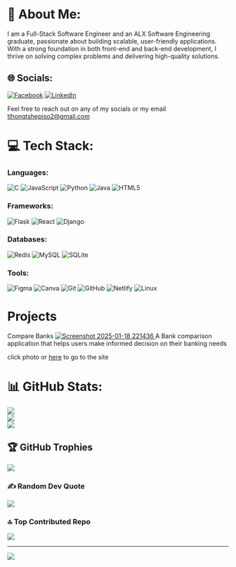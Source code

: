 # 💫 About Me:
I am a Full-Stack Software Engineer and an ALX Software Engineering graduate, passionate about building scalable, user-friendly applications. With a strong foundation in both front-end and back-end development, I thrive on solving complex problems and delivering high-quality solutions.

## 🌐 Socials:
[![Facebook](https://img.shields.io/badge/Facebook-%231877F2.svg?logo=Facebook&logoColor=white)](https://facebook.com/tshepisojunior.tlhong) [![LinkedIn](https://img.shields.io/badge/LinkedIn-%230077B5.svg?logo=linkedin&logoColor=white)](https://linkedin.com/in/tshepiso-tlhong/) 

Feel free to reach out on any of my socials or my email [tlhongtshepiso2@gmail.com](mailto:tlhongtshepiso2@gmail.com) 

# 💻 Tech Stack:

### Languages:
![C](https://img.shields.io/badge/c-%2300599C.svg?style=for-the-badge&logo=c&logoColor=white)
![JavaScript](https://img.shields.io/badge/javascript-%23323330.svg?style=for-the-badge&logo=javascript&logoColor=%23F7DF1E)
![Python](https://img.shields.io/badge/python-3670A0?style=for-the-badge&logo=python&logoColor=ffdd54) 
![Java](https://img.shields.io/badge/java-%23ED8B00.svg?style=for-the-badge&logo=openjdk&logoColor=black) 
![HTML5](https://img.shields.io/badge/html5-%23E34F26.svg?style=for-the-badge&logo=html5&logoColor=white) 
### Frameworks:
![Flask](https://img.shields.io/badge/flask-%23000.svg?style=for-the-badge&logo=flask&logoColor=white) ![React](https://img.shields.io/badge/react-%2320232a.svg?style=for-the-badge&logo=react&logoColor=%2361DAFB)
![Django](https://img.shields.io/badge/django-%23092E20.svg?style=for-the-badge&logo=django&logoColor=white)
### Databases:
![Redis](https://img.shields.io/badge/redis-%23DD0031.svg?style=for-the-badge&logo=redis&logoColor=white) ![MySQL](https://img.shields.io/badge/mysql-4479A1.svg?style=for-the-badge&logo=mysql&logoColor=white) ![SQLite](https://img.shields.io/badge/sqlite-%2307405e.svg?style=for-the-badge&logo=sqlite&logoColor=white)
### Tools:
![Figma](https://img.shields.io/badge/figma-%23F24E1E.svg?style=for-the-badge&logo=figma&logoColor=white) ![Canva](https://img.shields.io/badge/Canva-%2300C4CC.svg?style=for-the-badge&logo=Canva&logoColor=white) ![Git](https://img.shields.io/badge/git-%23F05033.svg?style=for-the-badge&logo=git&logoColor=white) ![GitHub](https://img.shields.io/badge/github-%23121011.svg?style=for-the-badge&logo=github&logoColor=white)
![Netlify](https://img.shields.io/badge/netlify-%23000000.svg?style=for-the-badge&logo=netlify&logoColor=#00C7B7)
![Linux](https://img.shields.io/badge/Linux-FCC624?style=for-the-badge&logo=linux&logoColor=black)

# Projects
Compare Banks
[![Screenshot 2025-01-18 221436](https://github.com/user-attachments/assets/3c83cebb-a036-425a-a0e0-7785b80d59b4)
](https://compare-banks-frontend.onrender.com/)
A Bank comparison application that helps users make informed decision on their banking needs

click photo  or [here](https://compare-banks-frontend.onrender.com/) to go to the site

# 📊 GitHub Stats:
![](https://github-readme-stats.vercel.app/api?username=MrjjJunior&theme=dark&hide_border=false&include_all_commits=false&count_private=false)<br/>
![](https://github-readme-streak-stats.herokuapp.com/?user=MrjjJunior&theme=dark&hide_border=false)<br/>
![](https://github-readme-stats.vercel.app/api/top-langs/?username=MrjjJunior&theme=dark&hide_border=false&include_all_commits=false&count_private=false&layout=compact)

## 🏆 GitHub Trophies
![](https://github-profile-trophy.vercel.app/?username=MrjjJunior&theme=radical&no-frame=false&no-bg=false&margin-w=4)

### ✍️ Random Dev Quote
![](https://quotes-github-readme.vercel.app/api?type=horizontal&theme=radical)

### 🔝 Top Contributed Repo
![](https://github-contributor-stats.vercel.app/api?username=MrjjJunior&limit=5&theme=dark&combine_all_yearly_contributions=true)

---
[![](https://visitcount.itsvg.in/api?id=MrjjJunior&icon=0&color=0)](https://visitcount.itsvg.in)

<!-- Proudly created with GPRM ( https://gprm.itsvg.in ) -->
